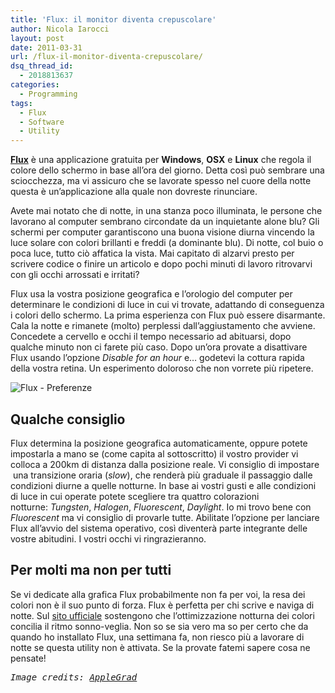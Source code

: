 ```yaml
---
title: 'Flux: il monitor diventa crepuscolare'
author: Nicola Iarocci
layout: post
date: 2011-03-31
url: /flux-il-monitor-diventa-crepuscolare/
dsq_thread_id:
  - 2018813637
categories:
  - Programming
tags:
  - Flux
  - Software
  - Utility
---
```

**<img class="alignleft size-full wp-image-1828" title="Flux Logo" src="images/flux-logo.png?fit=72%2C72" alt="" data-recalc-dims="1" />[Flux][1]** è una applicazione gratuita per **Windows**, **OSX** e **Linux** che regola il colore dello schermo in base all&#8217;ora del giorno. Detta così può sembrare una sciocchezza, ma vi assicuro che se lavorate spesso nel cuore della notte questa è un&#8217;applicazione alla quale non dovreste rinunciare.

Avete mai notato che di notte, in una stanza poco illuminata, le persone che lavorano al computer sembrano circondate da un inquietante alone blu? Gli schermi per computer garantiscono una buona visione diurna vincendo la luce solare con colori brillanti e freddi (a dominante blu). Di notte, col buio o poca luce, tutto ciò affatica la vista. Mai capitato di alzarvi presto per scrivere codice o finire un articolo e dopo pochi minuti di lavoro ritrovarvi con gli occhi arrossati e irritati?<!--more-->

Flux usa la vostra posizione geografica e l&#8217;orologio del computer per determinare le condizioni di luce in cui vi trovate, adattando di conseguenza i colori dello schermo. La prima esperienza con Flux può essere disarmante. Cala la notte e rimanete (molto) perplessi dall&#8217;aggiustamento che avviene. Concedete a cervello e occhi il tempo necessario ad abituarsi, dopo qualche minuto non ci farete più caso. Dopo un&#8217;ora provate a disattivare Flux usando l&#8217;opzione _Disable for an hour_ e&#8230; godetevi la cottura rapida della vostra retina. Un esperimento doloroso che non vorrete più ripetere.

<img class="alignright size-full wp-image-1846" title="Flux - Preferenze" src="http://i0.wp.com/nicolaiarocci.com/wp-content/uploads/flux-preferences.png?fit=293%2C212" alt="Flux - Preferenze" srcset="http://i0.wp.com/nicolaiarocci.com/wp-content/uploads/flux-preferences.png?w=293 293w, http://i0.wp.com/nicolaiarocci.com/wp-content/uploads/flux-preferences.png?resize=150%2C108 150w" sizes="(max-width: 293px) 100vw, 293px" data-recalc-dims="1" />

## Qualche consiglio

Flux determina la posizione geografica automaticamente, oppure potete impostarla a mano se (come capita al sottoscritto) il vostro provider vi colloca a 200km di distanza dalla posizione reale. Vi consiglio di impostare  una transizione oraria (_slow_), che renderà più graduale il passaggio dalle condizioni diurne a quelle notturne. In base ai vostri gusti e alle condizioni di luce in cui operate potete scegliere tra quattro colorazioni notturne: _Tungsten_, _Halogen_, _Fluorescent_, _Daylight_. Io mi trovo bene con _Fluorescent_ ma vi consiglio di provarle tutte. Abilitate l&#8217;opzione per lanciare Flux all&#8217;avvio del sistema operativo, così diventerà parte integrante delle vostre abitudini. I vostri occhi vi ringrazieranno.

## Per molti ma non per tutti

Se vi dedicate alla grafica Flux probabilmente non fa per voi, la resa dei colori non è il suo punto di forza. Flux è perfetta per chi scrive e naviga di notte. Sul [sito ufficiale][1] sostengono che l&#8217;ottimizzazione notturna dei colori concilia il ritmo sonno-veglia. Non so se sia vero ma so per certo che da quando ho installato Flux, una settimana fa, non riesco più a lavorare di notte se questa utility non è attivata. Se la provate fatemi sapere cosa ne pensate!

<pre><em>Image credits: <a href="http://applegrad.com/blog_files/flux-better-lighting-for-your-mac.php">AppleGrad</a></em></pre>

 [1]: http://stereopsis.com/flux/

